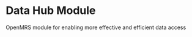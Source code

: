 Data Hub Module
==============================

OpenMRS module for enabling more effective and efficient data access
